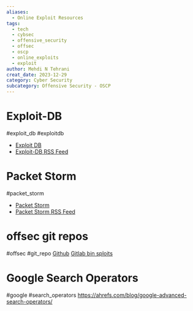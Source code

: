 ```yaml
---
aliases:
  - Online Exploit Resources
tags:
  - tech
  - cybsec
  - offensive_security
  - offsec
  - oscp
  - online_exploits
  - exploit
author: Mehdi N Tehrani
creat_date: 2023-12-29
category: Cyber Security
subcategory: Offensive Security - OSCP
---
```

# Exploit-DB
#exploit_db #exploitdb
- [Exploit DB](https://www.exploit-db.com)
- [Exploit-DB RSS Feed](https://www.exploit-db.com/rss.xml)

# Packet Storm
#packet_storm
- [Packet Storm](https://packetstormsecurity.com/)
- [Packet Storm RSS Feed](https://packetstormsecurity.com/feeds)

# offsec git repos
#offsec #git_repo
[Github](https://github.com/offensive-security)
[Gitlab bin sploits](https://gitlab.com/exploit-database/exploitdb-bin-sploits)

# Google Search Operators
#google #search_operators
https://ahrefs.com/blog/google-advanced-search-operators/
